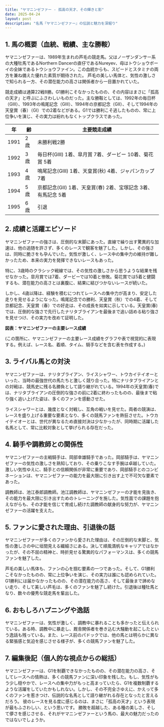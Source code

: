 ```yaml
---
title: "ヤマニンゼファー - 孤高の天才、その輝きと影"
date: 2025-04-24
layout: post
description: "名馬『ヤマニンゼファー』の伝説と魅力を深堀り"
---
```


## 1. 馬の概要（血統、戦績、主な勝鞍）

ヤマニンゼファーは、1989年生まれの芦毛の競走馬。父はノーザンダンサー系の大種牡馬であるNorthern Dancerの直仔であるNureyev、母はトウショウボーイの全妹であるトウショウファイン。この血統からも、スピードとスタミナの両方を兼ね備えた優れた素質が期待された。  芦毛の美しい馬体と、気性の激しさで知られる一方、その潜在能力の高さは関係者から一目置かれていた。

競走成績は通算22戦8勝。G1勝利こそなかったものの、その内容はまさに「孤高の天才」と呼ぶにふさわしいものだった。主な勝鞍としては、1992年の毎日杯（GIII）、1993年の鳴尾記念（GIII）、1994年の京都記念（GII）、そして1994年の天皇賞（春）（GI）での2着などがある。G1では勝利こそ逃したものの、常に上位争いを演じ、その実力は紛れもなくトップクラスであった。

| 年 | 齢 | 主要競走成績 |
|---|---|---|
| 1991 | 2歳 |  未勝利戦2勝 |
| 1992 | 3歳 | 毎日杯(GIII) 1着、皐月賞 7着、ダービー 10着、菊花賞 5着 |
| 1993 | 4歳 |  鳴尾記念(GIII) 1着、天皇賞(秋) 4着、ジャパンカップ 7着 |
| 1994 | 5歳 | 京都記念(GII) 1着、天皇賞(春) 2着、宝塚記念 3着、有馬記念 5着 |
| 1995 | 6歳 |  引退 |


## 2. 成績と活躍エピソード

ヤマニンゼファーの強さは、圧倒的な末脚にあった。直線で繰り出す驚異的な加速は、他の追随を許さず、多くのレースで観客を魅了した。しかし、その強さは、同時に脆さをも孕んでいた。気性が激しく、レース中の集中力の維持が難しかったため、本来の実力を発揮できないレースもあった。

特に、3歳時のクラシック戦線では、その気性の激しさから思うような結果を残せなかった。皐月賞では7着、ダービーでは10着と惨敗。菊花賞では5着と健闘するも、潜在能力の高さとは裏腹に、結果に結びつかないレースが続いた。

しかし、4歳以降は、経験を積むにつれてレースへの集中力が高まり、安定した走りを見せるようになった。鳴尾記念での勝利、天皇賞（秋）での4着、そして京都記念、天皇賞（春）での好走は、その成長を如実に示している。天皇賞(春)では、圧倒的な強さで先行したナリタブライアンを最後まで追い詰める粘り強さを見せつけ、その実力を改めて証明した。

**図表：ヤマニンゼファーの主要レース成績**

(この箇所に、ヤマニンゼファーの主要レース成績をグラフや表で視覚的に表現する。例えば、レース名、着順、タイム、騎手などを含む表を作成する。)


## 3. ライバル馬との対決

ヤマニンゼファーは、ナリタブライアン、ライスシャワー、トウカイテイオーといった、当時の最強世代の馬たちと激しく競り合った。特にナリタブライアンとの対戦は、競馬史に残る名勝負として語り継がれている。1994年の天皇賞(春)では、ナリタブライアンの圧倒的な強さの前に2着に終わったものの、最後まで粘り強く追い上げた姿は、多くのファンを感動させた。

ライスシャワーとは、幾度となく対戦し、互角の戦いを見せた。両者の競演は、レースを盛り上げる重要な要素となり、多くの競馬ファンを熱狂させた。トウカイテイオーとは、世代が異なるため直接対決は少なかったが、同時期に活躍した名馬として、常に比較対象として挙げられる存在だった。


## 4. 騎手や調教師との関係性

ヤマニンゼファーの主戦騎手は、岡部幸雄騎手であった。岡部騎手は、ヤマニンゼファーの気性の激しさを熟知しており、その乗りこなす手腕は卓越していた。激しい気性ゆえに、騎手との信頼関係が非常に重要であり、岡部騎手とのコンビネーションは、ヤマニンゼファーの能力を最大限に引き出す上で不可欠な要素であった。

調教師は、池江泰郎調教師。池江調教師は、ヤマニンゼファーの才能を見抜き、その能力を最大限に引き出すためのトレーニングを施した。気性面での課題を抱えながらも、その才能を信じて育成し続けた調教師の献身的な努力が、ヤマニンゼファーの活躍を支えた。


## 5. ファンに愛された理由、引退後の話

ヤマニンゼファーが多くのファンから愛された理由は、その圧倒的な末脚と、気性の激しさの中に垣間見える繊細さにある。決して順風満帆なキャリアではなかったが、その不屈の精神と、時折見せる驚異的なパフォーマンスは、多くの競馬ファンを魅了した。

芦毛の美しい馬体も、ファンの心を掴む要素の一つであった。そして、G1勝利こそなかったものの、常に上位争いを演じ、その実力は誰にも認められていた。G1勝利には届かなかったものの、その潜在能力の高さ、そして最後まで諦めない走り、そして美しい芦毛は、多くのファンを魅了し続けた。引退後は種牡馬となり、数々の優秀な競走馬を輩出した。


## 6. おもしろハプニングや逸話

ヤマニンゼファーは、気性が激しく、調教中に暴れることも多かったと伝えられている。ある時、調教中に暴走し、厩舎関係者を巻き込む大騒動を起こしたという逸話も残っている。また、レース前のパドックでは、他の馬とは明らかに異なる緊張感と気迫を感じさせる様子が、多くの競馬ファンを魅了した。


## 7. 編集後記（個人的な視点からの総括）

ヤマニンゼファーは、G1を制覇できなかったものの、その潜在能力の高さ、そしてレースへの情熱は、多くの競馬ファンに深い印象を残した。もし、気性がもう少し穏やかで、レースへの集中力がもっと高まっていたら、G1を複数制覇するような活躍をしていたかもしれない。しかし、その不完全さゆえに、かえって多くのファンを惹きつけ、伝説的な名馬として語り継がれる存在となったと言えるだろう。  彼のレースを見る度に感じるのは、まさに「孤高の天才」という表現が最もふさわしい、という思いです。  勝敗を超越した、ある種の美しさ、そして儚さを感じさせる、それがヤマニンゼファーという馬の、最大の魅力だったのではないでしょうか。
